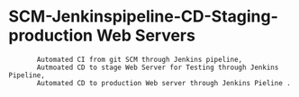 # SCM-Jenkinspipeline-CD-Staging-production Web Servers 
           Automated CI from git SCM through Jenkins pipeline,
           Autmoated CD to stage Web Server for Testing through Jenkins Pipeline,
           Automated CD to production Web server through Jenkins Pieline .
           
